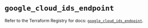 # `google_cloud_ids_endpoint`

Refer to the Terraform Registry for docs: [`google_cloud_ids_endpoint`](https://registry.terraform.io/providers/hashicorp/google/5.14.0/docs/resources/cloud_ids_endpoint).
